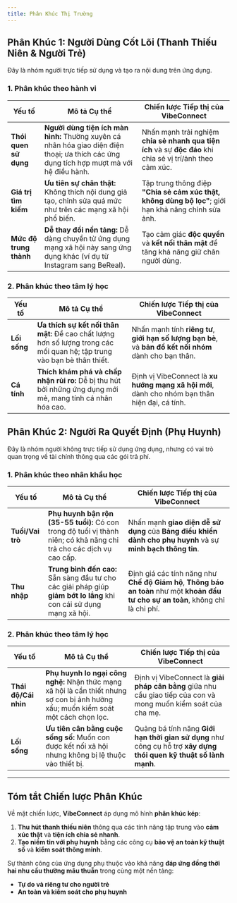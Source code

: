 ```yaml
---
title: Phân Khúc Thị Trường
---
```


## **Phân Khúc 1: Người Dùng Cốt Lõi (Thanh Thiếu Niên & Người Trẻ)**

Đây là nhóm người trực tiếp sử dụng và tạo ra nội dung trên ứng dụng.

### 1. **Phân khúc theo hành vi**

| Yếu tố                 | Mô tả Cụ thể                                                                                                                              | Chiến lược Tiếp thị của VibeConnect                                                                         |
| ---------------------- | ----------------------------------------------------------------------------------------------------------------------------------------- | ----------------------------------------------------------------------------------------------------------- |
| **Thói quen sử dụng**  | **Người dùng tiện ích màn hình:** Thường xuyên cá nhân hóa giao diện điện thoại; ưa thích các ứng dụng tích hợp mượt mà với hệ điều hành. | Nhấn mạnh trải nghiệm **chia sẻ nhanh qua tiện ích** và sự **độc đáo** khi chia sẻ vị trí/ảnh theo cảm xúc. |
| **Giá trị tìm kiếm**   | **Ưu tiên sự chân thật:** Không thích nội dung giả tạo, chỉnh sửa quá mức như trên các mạng xã hội phổ biến.                              | Tập trung thông điệp **"Chia sẻ cảm xúc thật, không dùng bộ lọc"**; giới hạn khả năng chỉnh sửa ảnh.        |
| **Mức độ trung thành** | **Dễ thay đổi nền tảng:** Dễ dàng chuyển từ ứng dụng mạng xã hội này sang ứng dụng khác (ví dụ từ Instagram sang BeReal).                 | Tạo cảm giác **độc quyền** và **kết nối thân mật** để tăng khả năng giữ chân người dùng.                    |

### 2. **Phân khúc theo tâm lý học**

| Yếu tố       | Mô tả Cụ thể                                                                                                             | Chiến lược Tiếp thị của VibeConnect                                                                      |
| ------------ | ------------------------------------------------------------------------------------------------------------------------ | -------------------------------------------------------------------------------------------------------- |
| **Lối sống** | **Ưa thích sự kết nối thân mật:** Đề cao chất lượng hơn số lượng trong các mối quan hệ; tập trung vào bạn bè thân thiết. | Nhấn mạnh tính **riêng tư**, **giới hạn số lượng bạn bè**, và **bản đồ kết nối nhóm** dành cho bạn thân. |
| **Cá tính**  | **Thích khám phá và chấp nhận rủi ro:** Dễ bị thu hút bởi những ứng dụng mới mẻ, mang tính cá nhân hóa cao.              | Định vị VibeConnect là **xu hướng mạng xã hội mới**, dành cho nhóm bạn thân hiện đại, cá tính.           |

## **Phân Khúc 2: Người Ra Quyết Định (Phụ Huynh)**

Đây là nhóm người không trực tiếp sử dụng ứng dụng, nhưng có vai trò quan trọng về tài chính thông qua các gói trả phí.

### 1. **Phân khúc theo nhân khẩu học**

| Yếu tố           | Mô tả Cụ thể                                                                                                         | Chiến lược Tiếp thị của VibeConnect                                                                                                 |
| ---------------- | -------------------------------------------------------------------------------------------------------------------- | ----------------------------------------------------------------------------------------------------------------------------------- |
| **Tuổi/Vai trò** | **Phụ huynh bận rộn (35-55 tuổi):** Có con trong độ tuổi vị thành niên; có khả năng chi trả cho các dịch vụ cao cấp. | Nhấn mạnh **giao diện dễ sử dụng** của **Bảng điều khiển dành cho phụ huynh** và sự **minh bạch thông tin**.                        |
| **Thu nhập**     | **Trung bình đến cao:** Sẵn sàng đầu tư cho các giải pháp giúp **giảm bớt lo lắng** khi con cái sử dụng mạng xã hội. | Định giá các tính năng như **Chế độ Giám hộ**, **Thông báo an toàn** như một **khoản đầu tư cho sự an toàn**, không chỉ là chi phí. |

### 2. **Phân khúc theo tâm lý học**

| Yếu tố               | Mô tả Cụ thể                                                                                                                         | Chiến lược Tiếp thị của VibeConnect                                                                                |
| -------------------- | ------------------------------------------------------------------------------------------------------------------------------------ | ------------------------------------------------------------------------------------------------------------------ |
| **Thái độ/Cái nhìn** | **Phụ huynh lo ngại công nghệ:** Nhận thức mạng xã hội là cần thiết nhưng sợ con bị ảnh hưởng xấu; muốn kiểm soát một cách chọn lọc. | Định vị VibeConnect là **giải pháp cân bằng** giữa nhu cầu giao tiếp của con và mong muốn kiểm soát của cha mẹ.    |
| **Lối sống**         | **Ưu tiên cân bằng cuộc sống số:** Muốn con được kết nối xã hội nhưng không bị lệ thuộc vào thiết bị.                                | Quảng bá tính năng **Giới hạn thời gian sử dụng** như công cụ hỗ trợ **xây dựng thói quen kỹ thuật số lành mạnh**. |

---

## **Tóm tắt Chiến lược Phân Khúc**

Về mặt chiến lược, **VibeConnect** áp dụng mô hình **phân khúc kép**:

1. **Thu hút thanh thiếu niên** thông qua các tính năng tập trung vào **cảm xúc thật** và **tiện ích chia sẻ nhanh**.
2. **Tạo niềm tin với phụ huynh** bằng các công cụ **bảo vệ an toàn kỹ thuật số** và **kiểm soát thông minh**.

Sự thành công của ứng dụng phụ thuộc vào khả năng **đáp ứng đồng thời hai nhu cầu thường mâu thuẫn** trong cùng một nền tảng:

- **Tự do và riêng tư cho người trẻ**
- **An toàn và kiểm soát cho phụ huynh**
